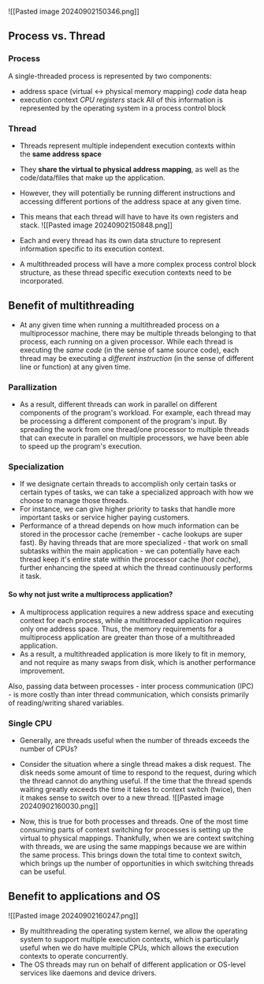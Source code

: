 ![[Pasted image 20240902150346.png]]
## Process vs. Thread 

### Process

A single-threaded process is represented by two components:

- address space (virtual <-> physical memory mapping) _code_ data  heap
- execution context _CPU registers_ stack
All of this information is represented by the operating system in a process control block

### Thread 

- Threads represent multiple independent execution contexts within the **same address space**
- They **share the virtual to physical address mapping**, as well as the code/data/files that make up the application.
- However, they will potentially be running different instructions and accessing different portions of the address space at any given time. 
- This means that each thread will have to have its own registers and stack.
![[Pasted image 20240902150848.png]]
- Each and every thread has its own data structure to represent information specific to its execution context.

- A multithreaded process will have a more complex process control block structure, as these thread specific execution contexts need to be incorporated.

## Benefit of multithreading 

- At any given time when running a multithreaded process on a multiprocessor machine, there may be multiple threads belonging to that process, each running on a given processor. While each thread is executing the _same code_ (in the sense of same source code), each thread may be executing a _different instruction_ (in the sense of different line or function) at any given time.
### Parallization  
- As a result, different threads can work in parallel on different components of the program's workload. For example, each thread may be processing a different component of the program's input. By spreading the work from one thread/one processor to multiple threads that can execute in parallel on multiple processors, we have been able to speed up the program's execution.

### Specialization 
- If we designate certain threads to accomplish only certain tasks or certain types of tasks, we can take a specialized approach with how we choose to manage those threads. 
- For instance, we can give higher priority to tasks that handle more important tasks or service higher paying customers.
- Performance of a thread depends on how much information can be stored in the processor cache (remember - cache lookups are super fast). By having threads that are more specialized - that work on small subtasks within the main application - we can potentially have each thread keep it's entire state within the processor cache (_hot cache_), further enhancing the speed at which the thread continuously performs it task.

#### So why not just write a multiprocess application?
- A multiprocess application requires a new address space and executing context for each process, while a multithreaded application requires only one address space. Thus, the memory requirements for a multiprocess application are greater than those of a multithreaded application.
- As a result, a multithreaded application is more likely to fit in memory, and not require as many swaps from disk, which is another performance improvement.


Also, passing data between processes - inter process communication (IPC) - is more costly than inter thread communication, which consists primarily of reading/writing shared variables.


### Single CPU 

- Generally, are threads useful when the number of threads exceeds the number of CPUs?

- Consider the situation where a single thread makes a disk request. The disk needs some amount of time to respond to the request, during which the thread cannot do anything useful. If the time that the thread spends waiting greatly exceeds the time it takes to context switch (twice), then it makes sense to switch over to a new thread.
![[Pasted image 20240902160030.png]]
- Now, this is true for both processes and threads. One of the most time consuming parts of context switching for processes is setting up the virtual to physical mappings. Thankfully, when we are context switching with threads, we are using the same mappings because we are within the same process. This brings down the total time to context switch, which brings up the number of opportunities in which switching threads can be useful.

## Benefit to applications and OS 

![[Pasted image 20240902160247.png]]

- By multithreading the operating system kernel, we allow the operating system to support multiple execution contexts, which is particularly useful when we do have multiple CPUs, which allows the execution contexts to operate concurrently. 
- The OS threads may run on behalf of different application or OS-level services like daemons and device drivers.


